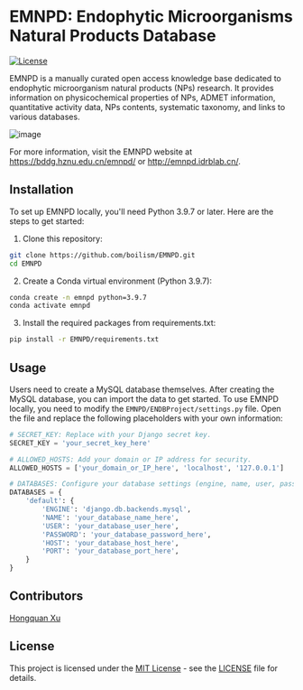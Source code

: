 # EMNPD: Endophytic Microorganisms Natural Products Database

[![License](https://img.shields.io/badge/license-MIT-blue.svg)](https://github.com/boilism/EMNPD/blob/main/LICENSE)

EMNPD is a manually curated open access knowledge base dedicated to endophytic microorganism natural products (NPs) research. It provides information on physicochemical properties of NPs, ADMET information, quantitative activity data, NPs contents, systematic taxonomy, and links to various databases.

![image](https://github.com/boilism/EMNPD/assets/88695131/2ec27135-7681-4cf2-8a8b-d2e926bbb9db)


For more information, visit the EMNPD website at https://bddg.hznu.edu.cn/emnpd/ or http://emnpd.idrblab.cn/.


## Installation

To set up EMNPD locally, you'll need Python 3.9.7 or later. Here are the steps to get started:

1. Clone this repository:

```bash
git clone https://github.com/boilism/EMNPD.git
cd EMNPD
```

2. Create a Conda virtual environment (Python 3.9.7):

```bash
conda create -n emnpd python=3.9.7
conda activate emnpd
```

3. Install the required packages from requirements.txt:

```bash
pip install -r EMNPD/requirements.txt
```

## Usage

Users need to create a MySQL database themselves. After creating the MySQL database, you can import the data to get started.
To use EMNPD locally, you need to modify the `EMNPD/ENDBProject/settings.py` file. Open the file and replace the following placeholders with your own information:

```python
# SECRET_KEY: Replace with your Django secret key.
SECRET_KEY = 'your_secret_key_here'

# ALLOWED_HOSTS: Add your domain or IP address for security.
ALLOWED_HOSTS = ['your_domain_or_IP_here', 'localhost', '127.0.0.1']

# DATABASES: Configure your database settings (engine, name, user, password, host, port).
DATABASES = {
    'default': {
        'ENGINE': 'django.db.backends.mysql',
        'NAME': 'your_database_name_here',
        'USER': 'your_database_user_here',
        'PASSWORD': 'your_database_password_here',
        'HOST': 'your_database_host_here',
        'PORT': 'your_database_port_here',
    }
}
```

## Contributors
[Hongquan Xu](https://github.com/boilism)

## License
This project is licensed under the [MIT License](https://github.com/boilism/EMNPD/blob/main/LICENSE) - see the [LICENSE](https://github.com/boilism/EMNPD/blob/main/LICENSE) file for details.


